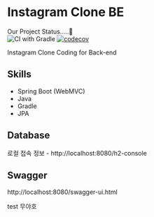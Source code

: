 # Instagram Clone BE 
Our Project Status.....🤔
<br/>
![CI with Gradle](https://github.com/INSPJT/instagram_clone_backend/actions/workflows/gradle.yml/badge.svg)
[![codecov](https://codecov.io/gh/INSPJT/instagram_clone_backend/branch/develop/graph/badge.svg?token=9J7U6ZHVXJ)](https://codecov.io/gh/INSPJT/instagram_clone_backend)



Instagram Clone Coding for Back-end

## Skills

- Spring Boot (WebMVC)
- Java
- Gradle
- JPA

## Database

로컬 접속 정보 - http://localhost:8080/h2-console

## Swagger

http://localhost:8080/swagger-ui.html



test 무야호
